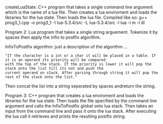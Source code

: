 
createLuaState: C++ program that takes a single command line argument which is the name of a lua file. Then creates a lua enviroment and loads the libraries for the lua state. Then loads the lua file. 
    Compiled like so: g++ prog3_1.cpp -o prog3_1 -I lua-5.3.4/src -L lua-5.3.4/src -l lua -l m -l dl 

Program 2: Lua program that takes a single string arguement. Tokenize it by spaces then apply the infix to postfix algorithm. 

InfixToPostfix algorithm:      just a description of the algorithm ...

    "If the character is a int or a char it will be placed in a table. If it is an operand its priority will be compared  
    with the top of the stack. If the priority is lower it will pop the stack onto the list till its not and push the 
    current operand on stack. After parsing through string it will pop the rest of the stack onto the list." 

Then concat the list into a string seperated by spaces andreturn the string.  

Program 3: C++ program that creates a lua enviroment and loads the libraries for the lua state. Then loads the file specified by the command line argument and calls the InfixToPostfix global onto lua stack. Then takes an input from the command line and pass it onto the lua stack. After executing the lua call it retrieves and prints the resulting postfix string.

